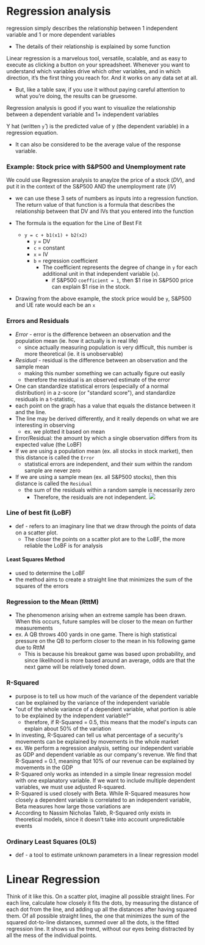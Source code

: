 
# Regression analysis
regression simply describes the relationship between 1 independent variable and 1 or more dependent variables
- The details of their relationship is explained by some function 

Linear regression is a marvelous tool, versatile, scalable, and as easy to execute as clicking a button on your spreadsheet. Whenever you want to understand which variables drive which other variables, and in which direction, it’s the first thing you reach for. And it works on any data set at all.
- But, like a table saw, if you use it without paying careful attention to what you’re doing, the results can be gruesome.

Regression analysis is good if you want to visualize the relationship between a dependent variable and 1+ independent variables

Y hat (written `y`̂ ) is the predicted value of y (the dependent variable) in a regression equation. 
- It can also be considered to be the average value of the response variable.

### Example: Stock price with S&P500 and Unemployment rate
We could use Regression analysis to anaylze the price of a stock (*DV*), and put it in the context of the S&P500 AND the unemployment rate (*IV*)
- we can use these 3 sets of numbers as inputs into a regression function. The return value of that function is a formula that describes the relationship between that DV and IVs that you entered into the function

- The formula is the equation for the Line of Best Fit
	- `y = c + b1(x1) + b2(x2)`
		- `y` = DV
		- `c` = constant
		- `x` = IV
		- `b` = regression coefficient
			- The coefficient represents the degree of change in `y` for each additional unit in that independent variable (`x`).
				- if S&P500 `coefficient = 1`, then $1 rise in S&P500 price can explain $1 rise in the stock.

- Drawing from the above example, the stock price would be `y`, S&P500 and UE rate would each be an `x`

### Errors and Residuals
- *Error* - error is the difference between an observation and the population mean (ie. how it actually is in real life)
	- since actually measuring population is very difficult, this number is more theoretical (ie. it is unobservable)
- *Residual* - residual is the difference between an observation and the sample mean
	- making this number something we can actually figure out easily
	- therefore the residual is an observed estimate of the error
- One can standardize statistical errors (especially of a normal distribution) in a z-score (or "standard score"), and standardize residuals in a t-statistic, 
- each point on the graph has a value that equals the distance between it and the line. 
- The line may be derived differently, and it really depends on what we are interesting in observing
	- ex. we plotted it based on mean
- Error/Residual: the amount by which a single observation differs from its expected value (the LoBF)
- If we are using a population mean (ex. all stocks in stock market), then this distance is called the `Error`
	- statistical errors are independent, and their sum within the random sample are never zero
- If we are using a sample mean (ex. all S&P500 stocks), then this distance is called the `Residual`
	- the sum of the residuals within a random sample is necessarily zero
		- Therefore, the residuals are not independent.
![](/assets/images/2021-03-27-20-51-54.png)

### Line of best fit (LoBF)
- def - refers to an imaginary line that we draw through the points of data on a scatter plot. 
	- The closer the points on a scatter plot are to the LoBF, the more reliable the LoBF is for analysis

#### Least Squares Method
- used to determine the LoBF
- the method aims to create a straight line that minimizes the sum of the squares of the errors

### Regression to the Mean (RttM)
- The phenomenon arising when an extreme sample has been drawn. When this occurs, future samples will be closer to the mean on further measurements
- ex. A QB throws 400 yards in one game. There is high statistical pressure on the QB to perform closer to the mean in his following game due to RttM 
	- This is because his breakout game was based upon probability, and since likelihood is more based around an average, odds are that the next game will be relatively toned down.

### R-Squared
- purpose is to tell us how much of the variance of the dependent variable can be explained by the variance of the independent variable 
- "out of the whole variance of a dependent variable, what portion is able to be explained by the independent variable?" 
	- therefore, if R-Squared = 0.5, this means that the model's inputs can explain about 50% of the variation
- In investing, R-Squared can tell us what percentage of a security's movements can be explained by movements in the whole market
- ex. We perform a regression analysis, setting our independent variable as GDP and dependent variable as our company's revenue. We find that R-Squared = 0.1, meaning that 10% of our revenue can be explained by movements in the GDP 
- R-Squared only works as intended in a simple linear regression model with one explanatory variable. If we want to include multiple dependent variables, we must use adjusted R-squared.
- R-Squared is used closely with Beta. While R-Squared measures how closely a dependent variable is correlated to an independent variable, Beta measures how large those variations are 
- According to Nassim Nicholas Taleb, R-Squared only exists in theoretical models, since it doesn't take into account unpredictable events

### Ordinary Least Squares (OLS)
- def - a tool to estimate unknown parameters in a linear regression model

# Linear Regression
Think of it like this. On a scatter plot, imagine all possible straight lines. For each line, calculate how closely it fits the dots, by measuring the distance of each dot from the line, and adding up all the distances after having squared them. Of all possible straight lines, the one that minimizes the sum of the squared dot-to-line distances, summed over all the dots, is the fitted regression line. It shows us the trend, without our eyes being distracted by all the mess of the individual points.